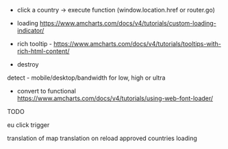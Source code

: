 
- click a country -> execute function (window.location.href or router.go)


- loading https://www.amcharts.com/docs/v4/tutorials/custom-loading-indicator/
- rich tooltip - https://www.amcharts.com/docs/v4/tutorials/tooltips-with-rich-html-content/
- destroy




detect - mobile/desktop/bandwidth for low, high or ultra

- convert to functional
https://www.amcharts.com/docs/v4/tutorials/using-web-font-loader/

TODO

  eu click trigger

  translation of map
  translation
  on reload approved countries
  loading